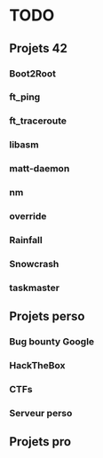# TODO

## Projets 42

### Boot2Root

### ft_ping

### ft_traceroute

### libasm

### matt-daemon

### nm

### override

### Rainfall

### Snowcrash

### taskmaster

## Projets perso

### Bug bounty Google

### HackTheBox

### CTFs

### Serveur perso

## Projets pro